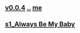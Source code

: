 
## [v0.0.4](https://github.com/littleflute/songbooks/edit/master/Songs%20of%201990s/readme.md) [..](..) [me](https://littleflute.github.io/songbooks/Songs%20of%201990s/)
## [s1_Always Be My Baby](s1)
